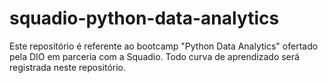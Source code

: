 # squadio-python-data-analytics
Este repositório é referente ao bootcamp "Python Data Analytics" ofertado pela DIO em parceria com a Squadio. Todo curva de aprendizado será registrada neste repositório.

